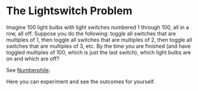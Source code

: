 # The Lightswitch Problem

Imagine 100 light bulbs with light switches numbered 1 through 100, all in a row, all off. Suppose you do the following:
toggle all switches that are multiples of 1, then toggle all switches that are multiples of 2, then toggle all switches
that are multiples of 3, etc.
By the time you are finished (and have toggled multiples of 100, which is just the last switch), which light bulbs are
on and which are off?

See [Numberphile](https://www.youtube.com/watch?v=-UBDRX6bk-A).

Here you can experiment and see the outcomes for yourself.